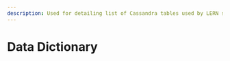 ```yaml
---
description: Used for detailing list of Cassandra tables used by LERN services
---
```


# Data Dictionary

